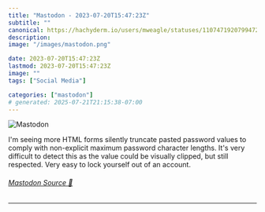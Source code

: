 ```yaml
---
title: "Mastodon - 2023-07-20T15:47:23Z"
subtitle: ""
canonical: https://hachyderm.io/users/mweagle/statuses/110747192079947292
description:
image: "/images/mastodon.png"

date: 2023-07-20T15:47:23Z
lastmod: 2023-07-20T15:47:23Z
image: ""
tags: ["Social Media"]

categories: ["mastodon"]
# generated: 2025-07-21T21:15:38-07:00
---
```

![Mastodon](/images/mastodon.png)

<p>I&#39;m seeing more HTML forms silently truncate pasted password values to comply with non-explicit maximum password character lengths. It&#39;s very difficult to detect this as the value could be visually clipped, but still respected. Very easy to lock yourself out of an account.</p>


###### [Mastodon Source 🐘](https://hachyderm.io/@mweagle/110747192079947292)

___
